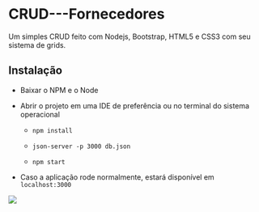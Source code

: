# CRUD---Fornecedores
<p>Um simples CRUD feito com Nodejs, Bootstrap, HTML5 e CSS3 com seu sistema de grids.</p>

## Instalação

* Baixar o NPM e o Node

* Abrir o projeto em uma IDE de preferência ou no terminal do sistema operacional

  * `npm install`

  * `json-server -p 3000 db.json`

  * `npm start`
  
* Caso a aplicação rode normalmente, estará disponível em `localhost:3000`

<img src="../src/img/diagrama-UML.jpeg"  />
